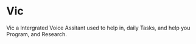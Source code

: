 # Vic
Vic a Intergrated Voice Assitant used to help in, daily Tasks, and help you Program, and Research.
